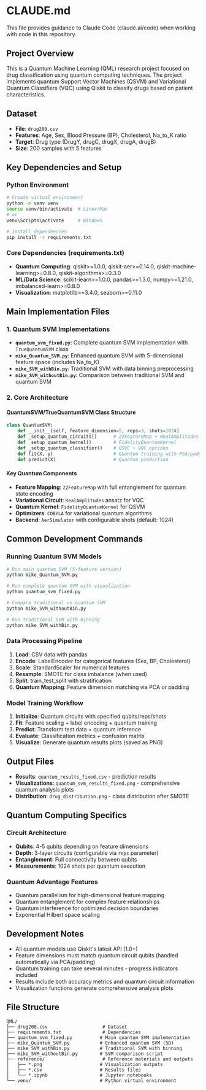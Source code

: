 # CLAUDE.md

This file provides guidance to Claude Code (claude.ai/code) when working with code in this repository.

## Project Overview

This is a Quantum Machine Learning (QML) research project focused on drug classification using quantum computing techniques. The project implements quantum Support Vector Machines (QSVM) and Variational Quantum Classifiers (VQC) using Qiskit to classify drugs based on patient characteristics.

## Dataset

- **File**: `drug200.csv`
- **Features**: Age, Sex, Blood Pressure (BP), Cholesterol, Na_to_K ratio
- **Target**: Drug type (DrugY, drugC, drugX, drugA, drugB)
- **Size**: 200 samples with 5 features

## Key Dependencies and Setup

### Python Environment
```bash
# Create virtual environment
python -m venv venv
source venv/bin/activate  # Linux/Mac
# or
venv\Scripts\activate     # Windows

# Install dependencies
pip install -r requirements.txt
```

### Core Dependencies (requirements.txt)
- **Quantum Computing**: qiskit>=1.0.0, qiskit-aer>=0.14.0, qiskit-machine-learning>=0.8.0, qiskit-algorithms>=0.3.0
- **ML/Data Science**: scikit-learn>=1.0.0, pandas>=1.3.0, numpy>=1.21.0, imbalanced-learn>=0.8.0
- **Visualization**: matplotlib>=3.4.0, seaborn>=0.11.0

## Main Implementation Files

### 1. Quantum SVM Implementations
- **`quantum_svm_fixed.py`**: Complete quantum SVM implementation with `TrueQuantumSVM` class
- **`mike_Quantum_SVM.py`**: Enhanced quantum SVM with 5-dimensional feature space (includes Na_to_K)
- **`mike_SVM_withBin.py`**: Traditional SVM with data binning preprocessing
- **`mike_SVM_withoutBin.py`**: Comparison between traditional SVM and quantum SVM

### 2. Core Architecture

#### QuantumSVM/TrueQuantumSVM Class Structure
```python
class QuantumSVM:
    def __init__(self, feature_dimension=5, reps=3, shots=1024)
    def _setup_quantum_circuits()      # ZZFeatureMap + RealAmplitudes
    def _setup_quantum_kernel()        # FidelityQuantumKernel
    def _setup_quantum_classifier()    # QSVC + VQC options
    def fit(X, y)                      # Quantum training with PCA/padding
    def predict(X)                     # Quantum prediction
```

#### Key Quantum Components
- **Feature Mapping**: `ZZFeatureMap` with full entanglement for quantum state encoding
- **Variational Circuit**: `RealAmplitudes` ansatz for VQC
- **Quantum Kernel**: `FidelityQuantumKernel` for QSVM
- **Optimizers**: `COBYLA` for variational quantum algorithms
- **Backend**: `AerSimulator` with configurable shots (default: 1024)

## Common Development Commands

### Running Quantum SVM Models
```bash
# Run main quantum SVM (5-feature version)
python mike_Quantum_SVM.py

# Run complete quantum SVM with visualization
python quantum_svm_fixed.py

# Compare traditional vs quantum SVM
python mike_SVM_withoutBin.py

# Run traditional SVM with binning
python mike_SVM_withBin.py
```

### Data Processing Pipeline
1. **Load**: CSV data with pandas
2. **Encode**: LabelEncoder for categorical features (Sex, BP, Cholesterol)
3. **Scale**: StandardScaler for numerical features
4. **Resample**: SMOTE for class imbalance (when used)
5. **Split**: train_test_split with stratification
6. **Quantum Mapping**: Feature dimension matching via PCA or padding

### Model Training Workflow
1. **Initialize**: Quantum circuits with specified qubits/reps/shots
2. **Fit**: Feature scaling + label encoding + quantum training
3. **Predict**: Transform test data + quantum inference
4. **Evaluate**: Classification metrics + confusion matrix
5. **Visualize**: Generate quantum results plots (saved as PNG)

## Output Files
- **Results**: `quantum_results_fixed.csv` - prediction results
- **Visualizations**: `quantum_svm_results_fixed.png` - comprehensive quantum analysis plots
- **Distribution**: `drug_distribution.png` - class distribution after SMOTE

## Quantum Computing Specifics

### Circuit Architecture
- **Qubits**: 4-5 qubits depending on feature dimensions
- **Depth**: 3-layer circuits (configurable via `reps` parameter)
- **Entanglement**: Full connectivity between qubits
- **Measurements**: 1024 shots per quantum execution

### Quantum Advantage Features
- Quantum parallelism for high-dimensional feature mapping
- Quantum entanglement for complex feature relationships
- Quantum interference for optimized decision boundaries
- Exponential Hilbert space scaling

## Development Notes

- All quantum models use Qiskit's latest API (1.0+)
- Feature dimensions must match quantum circuit qubits (handled automatically via PCA/padding)
- Quantum training can take several minutes - progress indicators included
- Results include both accuracy metrics and quantum circuit information
- Visualization functions generate comprehensive analysis plots

## File Structure
```
QML/
├── drug200.csv                    # Dataset
├── requirements.txt               # Dependencies
├── quantum_svm_fixed.py          # Main quantum SVM implementation
├── mike_Quantum_SVM.py           # Enhanced quantum SVM (5D)
├── mike_SVM_withBin.py           # Traditional SVM with binning
├── mike_SVM_withoutBin.py        # SVM comparison script
├── reference/                     # Reference materials and outputs
│   ├── *.png                     # Visualization outputs
│   ├── *.csv                     # Results files
│   └── *.ipynb                   # Jupyter notebooks
└── venv/                         # Python virtual environment
```